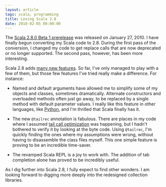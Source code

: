 ```yaml
---
layout: article
tags: scala, programming
title: Loving Scala 2.8
date: 2010-02-05 00:00:00
---
```


The [Scala 2.8.0 Beta 1 prerelease][] was released on January 27, 2010. I
have finally begun converting my Scala code to 2.8. During the first pass
of the conversion, I changed my code to get replace calls that are now
deprecated or no longer supported. The second pass, however, has been more
interesting.

Scala 2.8 adds [many new features][]. So far, I've only managed to play
with a few of them, but those few features I've tried really make a
difference. For instance:

- Named and default arguments have allowed me to simplify some of my
  objects and classes, sometimes dramatically. Alternate constructors and
  overloaded methods often just go away, to be replaced by a single method
  with default parameter values. I really like this feature in other
  languages, like [Python][], and I'm thrilled that Scala finally has it.

- The new `@tailrec` annotation is fabulous. There are places in my code
  where I assumed [tail call optimization][] was happening, but I hadn't
  bothered to verify it by looking at the byte code. Using `@tailrec`, I'm
  quickly finding the ones where my assumptions were wrong, without having
  to disassemble the class files myself. This one simple feature is proving
  to be an incredible time-saver.

- The revamped Scala REPL is a joy to work with. The addition of tab
  completion alone has proved to be incredibly useful.

As I dig further into Scala 2.8, I fully expect to find other wonders. I am
looking forward to digging more deeply into the redesigned collection
libraries.

[Scala 2.8.0 Beta 1 prerelease]: http://www.scala-lang.org/downloads
[many new features]: http://www.scala-lang.org/node/1564
[Python]: http://www.python.org/
[tail call optimization]: http://c2.com/cgi/wiki?TailCallOptimization
